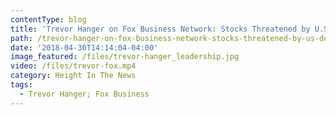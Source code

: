 ```yaml
---
contentType: blog
title: 'Trevor Hanger on Fox Business Network: Stocks Threatened by U.S. Debt'
path: /trevor-hanger-on-fox-business-network-stocks-threatened-by-us-debt
date: '2018-04-30T14:14:04-04:00'
image_featured: /files/trevor-hanger_leadership.jpg
video: /files/trevor-fox.mp4
category: Height In The News
tags:
  - Trevor Hanger; Fox Business
---
```


